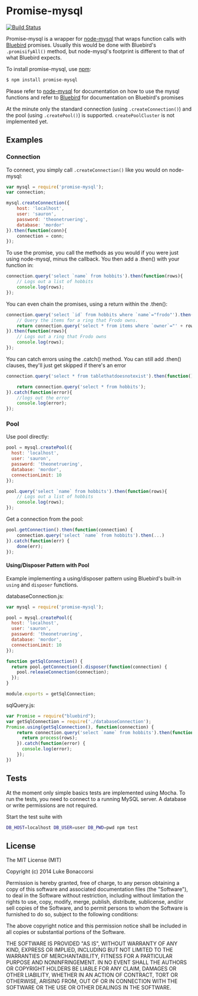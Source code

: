 Promise-mysql
==================
[![Build Status](https://travis-ci.org/lukeb-uk/node-promise-mysql.svg?style=flat&branch=master)](https://travis-ci.org/lukeb-uk/node-promise-mysql?branch=master)

Promise-mysql is a wrapper for [node-mysql](https://github.com/felixge/node-mysql) that wraps function calls with [Bluebird](https://github.com/petkaantonov/bluebird/) promises. Usually this would be done with Bluebird's `.promisifyAll()` method, but node-mysql's footprint is different to that of what Bluebird expects.

To install promise-mysql, use [npm](http://github.com/isaacs/npm):

```bash
$ npm install promise-mysql
```

Please refer to [node-mysql](https://github.com/felixge/node-mysql) for documentation on how to use the mysql functions and refer to [Bluebird](https://github.com/petkaantonov/bluebird/) for documentation on Bluebird's promises

At the minute only the standard connection (using `.createConnection()`) and the pool (using `.createPool()`) is supported. `createPoolCluster` is not implemented yet.

## Examples

### Connection

To connect, you simply call `.createConnection()` like you would on node-mysql:
```javascript
var mysql = require('promise-mysql');
var connection;

mysql.createConnection({
    host: 'localhost',
    user: 'sauron',
    password: 'theonetruering',
    database: 'mordor'
}).then(function(conn){
    connection = conn;
});
```

To use the promise, you call the methods as you would if you were just using node-mysql, minus the callback. You then add a .then() with your function in:
```javascript
connection.query('select `name` from hobbits').then(function(rows){
    // Logs out a list of hobbits
    console.log(rows);
});
```

You can even chain the promises, using a return within the .then():
```javascript
connection.query('select `id` from hobbits where `name`="frodo"').then(function(rows){
    // Query the items for a ring that Frodo owns.
    return connection.query('select * from items where `owner`="' + rows[0].id + '" and `name`="ring"');
}).then(function(rows){
    // Logs out a ring that Frodo owns
    console.log(rows);
});
```

You can catch errors using the .catch() method. You can still add .then() clauses, they'll just get skipped if there's an error
```javascript
connection.query('select * from tablethatdoesnotexist').then(function(){

    return connection.query('select * from hobbits');
}).catch(function(error){
    //logs out the error
    console.log(error);
});

```

### Pool

Use pool directly:

```javascript
pool = mysql.createPool({
  host: 'localhost',
  user: 'sauron',
  password: 'theonetruering',
  database: 'mordor',
  connectionLimit: 10
});

pool.query('select `name` from hobbits').then(function(rows){
    // Logs out a list of hobbits
    console.log(rows);
});

```

Get a connection from the pool:

```javascript
pool.getConnection().then(function(connection) {
    connection.query('select `name` from hobbits').then(...)
}).catch(function(err) {
    done(err);
});
```

#### Using/Disposer Pattern with Pool
Example implementing a using/disposer pattern using Bluebird's built-in `using` and `disposer` functions.

databaseConnection.js:
```javascript
var mysql = require('promise-mysql');

pool = mysql.createPool({
  host: 'localhost',
  user: 'sauron',
  password: 'theonetruering',
  database: 'mordor',
  connectionLimit: 10
});

function getSqlConnection() {
  return pool.getConnection().disposer(function(connection) {
    pool.releaseConnection(connection);
  });
}

module.exports = getSqlConnection;
```

sqlQuery.js:
```javascript
var Promise = require("bluebird");
var getSqlConnection = require('./databaseConnection');
Promise.using(getSqlConnection(), function(connection) {
    return connection.query('select `name` from hobbits').then(function(row) {
      return process(rows);
    }).catch(function(error) {
      console.log(error);
    });
})
```


## Tests

At the moment only simple basics tests are implemented using Mocha.
To run the tests, you need to connect to a running MySQL server. A database or write permissions are not required.

Start the test suite with

```bash
DB_HOST=localhost DB_USER=user DB_PWD=pwd npm test
```

## License

The MIT License (MIT)

Copyright (c) 2014 Luke Bonaccorsi

Permission is hereby granted, free of charge, to any person obtaining a copy of
this software and associated documentation files (the "Software"), to deal in
the Software without restriction, including without limitation the rights to
use, copy, modify, merge, publish, distribute, sublicense, and/or sell copies of
the Software, and to permit persons to whom the Software is furnished to do so,
subject to the following conditions:

The above copyright notice and this permission notice shall be included in all
copies or substantial portions of the Software.

THE SOFTWARE IS PROVIDED "AS IS", WITHOUT WARRANTY OF ANY KIND, EXPRESS OR
IMPLIED, INCLUDING BUT NOT LIMITED TO THE WARRANTIES OF MERCHANTABILITY, FITNESS
FOR A PARTICULAR PURPOSE AND NONINFRINGEMENT. IN NO EVENT SHALL THE AUTHORS OR
COPYRIGHT HOLDERS BE LIABLE FOR ANY CLAIM, DAMAGES OR OTHER LIABILITY, WHETHER
IN AN ACTION OF CONTRACT, TORT OR OTHERWISE, ARISING FROM, OUT OF OR IN
CONNECTION WITH THE SOFTWARE OR THE USE OR OTHER DEALINGS IN THE SOFTWARE.
